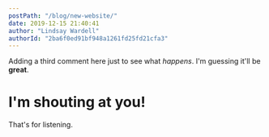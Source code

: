 ```yaml
---
postPath: "/blog/new-website/"
date: 2019-12-15 21:40:41
author: "Lindsay Wardell"
authorId: "2ba6f0ed91bf948a1261fd25fd21cfa3"
---
```

Adding a third comment here just to see what *happens*. I'm guessing it'll be __great__.

# I'm shouting at you!

That's for listening.